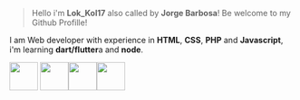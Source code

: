 >Hello i'm **Lok_Kol17**  also called by **Jorge Barbosa**!
Be welcome to my Github Profille!

I am Web developer with experience in **HTML**, **CSS**, **PHP** and **Javascript**, i'm learning **dart/flutter**a and **node**.

<img src="https://cdn.jsdelivr.net/gh/devicons/devicon/icons/html5/html5-original.svg" width="50" height="50"/> <img src="https://cdn.jsdelivr.net/gh/devicons/devicon/icons/css3/css3-original.svg" width="50" height="50"/><img src="https://cdn.jsdelivr.net/gh/devicons/devicon/icons/javascript/javascript-original.svg" width="50" height="50"/><img src="https://cdn.jsdelivr.net/gh/devicons/devicon/icons/php/php-original.svg" width="50" height="50"/>
          
          
